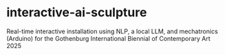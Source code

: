 # interactive-ai-sculpture
Real-time interactive installation using NLP, a local LLM, and mechatronics (Arduino) for the Gothenburg International Biennial of Contemporary Art 2025

